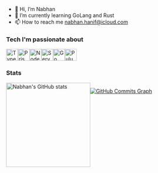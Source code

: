 - 👋 Hi, I’m Nabhan
- 🌱 I’m currently learning GoLang and Rust
- 📫 How to reach me <nabhan.hanif@icloud.com>

### Tech I'm passionate about
<div style="display: flex;">
  <a href="https://www.typescriptlang.org"><img src="https://raw.githubusercontent.com/danielcranney/readme-generator/main/public/icons/skills/typescript-colored.svg" width="32" height="32" alt="Typescript" /></a>
  <a href="https://prisma.io"><img src="https://www.prisma.io/images/favicon-32x32.png" width="32" height="32" alt="Prisma" /></a>
<a href="https://nodejs.org"><img src="https://nodejs.org/favicon.ico" width="32" height="32" alt="Node.js" /></a>
<a href="https://serverless.com"><img src="https://assets-global.website-files.com/60acbb950c4d6606963e1fed/60ffa106b035c8bc6a4b210e_favicon%20(1).png" width="32" height="32" alt="Serverless Framework" /></a>
<a href="https://go.dev"><img src="https://go.dev/favicon.ico" width="32" height="32" alt="Go" /></a>
<a href="https://pulumi.com"><img src="https://pulumi.com/images/favicon.ico" width="32" height="32" alt="Pulumi" /></a>
</div>

### Stats

<div style="display: flex;"> 
  <img src="https://github-readme-stats-six-sigma-78.vercel.app/api?username=nabhanh&show_icons=true&hide=&count_private=true&title_color=0891b2&text_color=e4e4e7&icon_color=0891b2&bg_color=3f3f46&hide_border=true&show_icons=true" alt="Nabhan's GitHub stats" height="229" />
    

<a href="http://www.github.com/nabhanh"><img src="https://github-readme-activity-graph.vercel.app/graph?username=nabhanh&theme=react-dark&hide_border=true&custom_title=GitHub%20Commits%20Graph" alt="GitHub Commits Graph" /></a>
</div>

<!---
nabhanh/nabhanh is a ✨ special ✨ repository because its `README.md` (this file) appears on your GitHub profile.
You can click the Preview link to take a look at your changes.
--->
